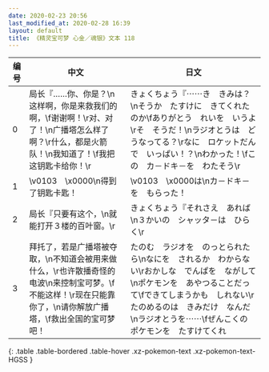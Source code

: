 ```yaml
---
date: 2020-02-23 20:56
last_modified_at: 2020-02-28 16:39
layout: default
title: 《精灵宝可梦 心金／魂银》文本 118
---
```

| 编号 | 中文 | 日文 |
| ---- | ---- | ---- |
| 0 | 局长『……你、你是？\n这样啊，你是来救我们的啊，\f谢谢啊！\r对、对了！\n广播塔怎么样了啊？\r什么，都是火箭队！\n我知道了！\f我把这钥匙卡给你！\r | きょくちょう『⋯⋯き　きみは？\nそうか　たすけに　きてくれたのか\fありがとう　れいを　いうよ\rそ　そうだ！\nラジオとうは　どうなってる？\rなに　ロケットだんで　いっぱい！？\nわかった！\fこの　カ－ドキ－を　わたそう\r |
| 1 | \v0103　\x0000\n得到了钥匙卡匙！ | \v0103　\x0000は\nカ－ドキ－を　もらった！ |
| 2 | 局长『只要有这个，\n就能打开３楼的百叶窗。\r | きょくちょう『それさえ　あれば\n３かいの　シャッタ－は　ひらく\r |
| 3 | 拜托了，若是广播塔被夺取，\n不知道会被用来做什么，\r也许散播奇怪的电波\n来控制宝可梦。\f不能这样！\r现在只能靠你了，\n请你解放广播塔，\f救出全国的宝可梦吧！ | たのむ　ラジオを　のっとられたら\nなにを　されるか　わからない\rおかしな　でんぱを　ながして\nポケモンを　あやつることだって\fできてしまうかも　しれない\rたのめるのは　きみだけ　なんだ\nラジオとうを⋯⋯\fぜんこくの　ポケモンを　たすけてくれ |
{: .table .table-bordered .table-hover .xz-pokemon-text .xz-pokemon-text-HGSS }